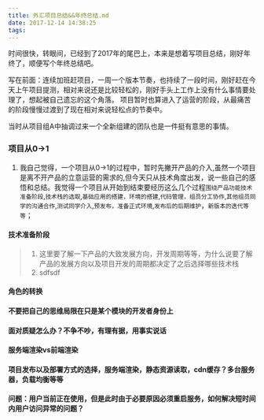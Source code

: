```yaml
---
title: 外汇项目总结&&年终总结.md
date: 2017-12-14 14:38:25
tags:
---
```

时间很快，转眼间，已经到了2017年的尾巴上，本来是想着写项目总结，刚好年终了，顺便写个年终总结吧。

写在前面：连续加班赶项目，一周一个版本节奏，也持续了一段时间，刚好赶在今天上午项目提测，相对来说还是比较轻松的，刚好手头上工作上没有什么事情要处理了，想起被自己遗忘的这个角落。
项目暂时也算进入了运营的阶段，从最痛苦的阶段慢慢过渡到了现在相对来说轻松点的节奏中。

当时从项目组A中抽调过来一个全新组建的团队也是一件挺有意思的事情。
    
### 项目从0->1
1. 我自己觉得，一个项目从0->1的过程中，暂时先撇开产品的介入,虽然一个项目是离不开产品的立意运营的需求的,但今天只从技术角度出发，说一些自己的感悟和总结。我觉得一个项目从开始到结束要经历这么几个过程`围绕产品功能技术准备阶段`,`技术栈的选取`,`基础应用的搭建，环境的搭建`,`代码管理，组员分工协作`,`其他组员同学的沟通合作`,`测试同学介入`,`预发布，准备正式环境`,`发布后的后期维护`，`新版本的迭代等等`；
#### 技术准备阶段
> 1. 这里要了解一下产品的大致发展方向，开发周期等等，为什么说要了解产品的发展方向以及项目开发的周期都决定了之后选择哪些技术栈
> 2. sdfsdf

#### 角色的转换

#### 不要把自己的思维局限在只是某个模块的开发者身份上

#### 面对质疑怎么办？不争不吵，有理有据，用事实说话

#### 服务端渲染vs前端渲染

#### 项目发布以及部署方式的选择，服务端渲染，静态资源读取，cdn缓存？多台服务器，负载均衡等等

#### 问题：用户当前正在使用，但是此时由于必要原因必须重启服务，如何解决短时间内用户访问异常的问题？
